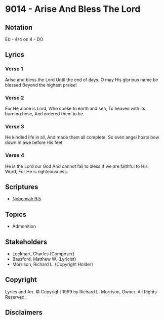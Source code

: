 # 9014 - Arise And Bless The Lord

## Notation

Eb - 4/4 on 4 - DO

## Lyrics

### Verse 1

Arise and bless the Lord Until the end of days. O may His glorious name be blessed Beyond the highest praise!

### Verse 2

For He alone is Lord, Who spoke to earth and sea, To heaven with its burning hose, And ordered them to be.

### Verse 3

He kindled life in all, And made them all complete, So even angel hosts bow down In awe before His feet.

### Verse 4

He is the Lord our God And cannot fail to bless If we are faithful to His Word, For He is righteousness.


## Scriptures

- [Nehemiah 9:5](https://www.biblegateway.com/passage/?search=Nehemiah%209%3A5)

## Topics

- Admonition

## Stakeholders

- Lockhart, Charles (Composer)
- Bassford, Matthew W. (Lyricist)
- Morrison, Richard L. (Copyright Holder)

## Copyright

Lyrics and Arr. © Copyright 1999 by Richard L. Morrison, Owner. All Rights Reserved.


## Disclaimers


